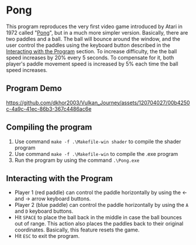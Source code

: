 # Pong
This program reproduces the very first video game introduced by Atari in 1972 called "<a href="https://en.wikipedia.org/wiki/Pong">Pong</a>", but in a much more simpler version. Basically, there are two paddles and a ball. The ball will bounce around the window, and the user control the paddles using the keyboard button described in the [Interacting with the Program](#interacting-with-the-program) section. To increase difficulty, the the ball speed increases by 20% every 5 seconds. To compensate for it, both player's paddle movement speed is increased by 5% each time the ball speed increases.

## Program Demo
https://github.com/dkhor2003/Vulkan_Journey/assets/120704027/00b4250c-4a9c-41ec-86b3-367c4486ac6e 

## Compiling the program
1. Use command `make -f .\Makefile-win shader` to compile the shader program
2. Use command `make -f .\Makefile-win` to compile the .exe program
3. Run the program by using the command `.\Pong.exe`

## Interacting with the Program
- Player 1 (red paddle) can control the paddle horizontally by using the &larr; and &rarr; arrow keyboard buttons. 
- Player 2 (blue paddle) can control the paddle horizontally by using the `A` and `D` keyboard buttons. 
- Hit `SPACE` to place the ball back in the middle in case the ball bounces out of range. This action also places the paddles back to their original coordinates. Basically, this feature resets the game.  
- Hit `ESC` to exit the program. 